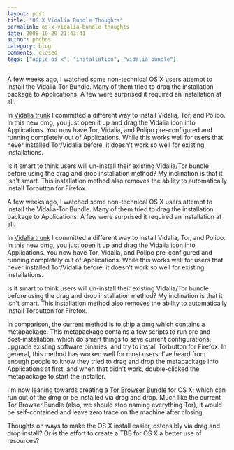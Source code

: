 ```yaml
---
layout: post
title: "OS X Vidalia Bundle Thoughts"
permalink: os-x-vidalia-bundle-thoughts
date: 2008-10-29 21:43:41
author: phobos
category: blog
comments: closed
tags: ["apple os x", "installation", "vidalia bundle"]
---
```


A few weeks ago, I watched some non-technical OS X users attempt to install the Vidalia-Tor Bundle. Many of them tried to drag the installation package to Applications. A few were surprised it required an installation at all.

In [Vidalia trunk](http://trac.vidalia-project.net/browser/vidalia/trunk/pkg/osx) I committed a different way to install Vidalia, Tor, and Polipo. In this new dmg, you just open it up and drag the Vidalia icon into Applications. You now have Tor, Vidalia, and Polipo pre-configured and running completely out of Applications. While this works well for users that never installed Tor/Vidalia before, it doesn't work so well for existing installations.

Is it smart to think users will un-install their existing Vidalia/Tor bundle before using the drag and drop installation method? My inclination is that it isn't smart. This installation method also removes the ability to automatically install Torbutton for Firefox.

<!-- more -->

A few weeks ago, I watched some non-technical OS X users attempt to install the Vidalia-Tor Bundle. Many of them tried to drag the installation package to Applications. A few were surprised it required an installation at all.

In [Vidalia trunk](http://trac.vidalia-project.net/browser/vidalia/trunk/pkg/osx) I committed a different way to install Vidalia, Tor, and Polipo. In this new dmg, you just open it up and drag the Vidalia icon into Applications. You now have Tor, Vidalia, and Polipo pre-configured and running completely out of Applications. While this works well for users that never installed Tor/Vidalia before, it doesn't work so well for existing installations.

Is it smart to think users will un-install their existing Vidalia/Tor bundle before using the drag and drop installation method? My inclination is that it isn't smart. This installation method also removes the ability to automatically install Torbutton for Firefox.

In comparison, the current method is to ship a dmg which contains a metapackage. This metapackage contains a few scripts to run pre and post-installation, which do smart things to save current configurations, upgrade existing software binaries, and try to install Torbutton for Firefox. In general, this method has worked well for most users. I've heard from enough people to know they tried to drag and drop the metapackage into Applications at first, and when that didn't work, double-clicked the metapackage to start the installer.

I'm now leaning towards creating a [Tor Browser Bundle](https://www.torproject.org/torbrowser/) for OS X; which can run out of the dmg or be installed via drag and drop. Much like the current Tor Browser Bundle (also, we should stop naming everything Tor), it would be self-contained and leave zero trace on the machine after closing.

Thoughts on ways to make the OS X install easier, ostensibly via drag and drop install? Or is the effort to create a TBB for OS X a better use of resources?
